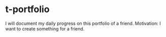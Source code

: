# t-portfolio

I will document my daily progress on this portfolio of a friend. 
Motivation: I want to create something for a friend.
